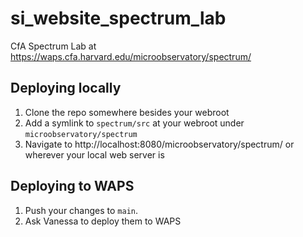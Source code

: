 # si_website_spectrum_lab
CfA Spectrum Lab at https://waps.cfa.harvard.edu/microobservatory/spectrum/

## Deploying locally

1. Clone the repo somewhere besides your webroot
2. Add a symlink to `spectrum/src` at your webroot under `microobservatory/spectrum`
3. Navigate to http://localhost:8080/microobservatory/spectrum/ or wherever your local web server is

## Deploying to WAPS

1. Push your changes to `main`.
2. Ask Vanessa to deploy them to WAPS
